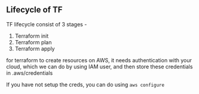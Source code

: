 

## Lifecycle of TF

TF lifecycle consist of 3 stages -

1. Terraform init
2. Terraform plan
3. Terraform apply


for terraform to create resources on AWS, it needs authentication with your cloud, which we can do by using IAM user, and then store these credentials in .aws/credentials

If you have not setup the creds, you can do using `aws configure`